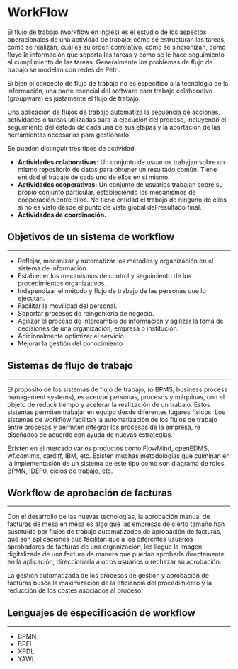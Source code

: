 # WorkFlow
El flujo de trabajo (workflow en inglés) es el estudio de los aspectos operacionales de una actividad de trabajo: cómo se estructuran las tareas, cómo se realizan, cuál es su orden correlativo, cómo se sincronizan, cómo fluye la información que soporta las tareas y cómo se le hace seguimiento al cumplimiento de las tareas. Generalmente los problemas de flujo de trabajo se modelan con redes de Petri.

Si bien el concepto de flujo de trabajo no es específico a la tecnología de la información, una parte esencial del software para trabajo colaborativo (groupware) es justamente el flujo de trabajo.

Una aplicación de flujos de trabajo automatiza la secuencia de acciones, actividades o tareas utilizadas para la ejecución del proceso, incluyendo el seguimiento del estado de cada una de sus etapas y la aportación de las herramientas necesarias para gestionarlo

Se pueden distinguir tres tipos de actividad:

* **Actividades colaborativas:** Un conjunto de usuarios trabajan sobre un mismo repositorio de datos para obtener un resultado común. Tiene entidad el trabajo de cada uno de ellos en sí mismo.
* **Actividades cooperativas:** Un conjunto de usuarios trabajan sobre su propio conjunto particular, estableciendo los mecanismos de cooperación entre ellos. No tiene entidad el trabajo de ninguno de ellos si no es visto desde el punto de vista global del resultado final.
* **Actividades de coordinación.**


## Objetivos de un sistema de workflow
---
* Reflejar, mecanizar y automatizar los métodos y organización en el sistema de información.
* Establecer los mecanismos de control y seguimiento de los procedimientos organizativos.
* Independizar el método y flujo de trabajo de las personas que lo ejecutan.
* Facilitar la movilidad del personal.
* Soportar procesos de reingeniería de negocio.
* Agilizar el proceso de intercambio de información y agilizar la toma de decisiones de una organización, empresa o institución.
* Adicionalmente optimizar el servicio
* Mejorar la gestión del conocimiento



## Sistemas de flujo de trabajo
---
El propósito de los sistemas de flujo de trabajo, (o BPMS, business process management systems), es acercar personas, procesos y máquinas, con el objeto de reducir tiempo y acelerar la realización de un trabajo. Estos sistemas permiten trabajar en equipo desde diferentes lugares físicos. Los sistemas de workflow facilitan la automatización de los flujos de trabajo entre procesos y permiten integrar los procesos de la empresa, re diseñados de acuerdo con ayuda de nuevas estrategias.

Existen en el mercado varios productos como FlowMind, openEDMS, wf.com.mx, cardiff, IBM, etc. Existen muchas metodologías que culminan en la implementación de un sistema de este tipo como son diagrama de roles, BPMN, IDEF0, ciclos de trabajo, etc.



## Workflow de aprobación de facturas
---
Con el desarrollo de las nuevas tecnologías, la aprobación manual de facturas de mesa en mesa es algo que las empresas de cierto tamaño han sustituido por flujos de trabajo automatizados de aprobación de facturas, que son aplicaciones que facilitan que a los diferentes usuarios aprobadores de facturas de una organización, les llegue la imagen digitalizada de una factura de manera que puedan aprobarla directamente en la aplicación, direccionarla a otros usuarios o rechazar su aprobación.

La gestión automatizada de los procesos de gestión y aprobación de facturas busca la maximización de la eficiencia del procedimiento y la reducción de los costes asociados al proceso.



## Lenguajes de especificación de workflow
---
* BPMN
* BPEL
* XPDL
* YAWL
